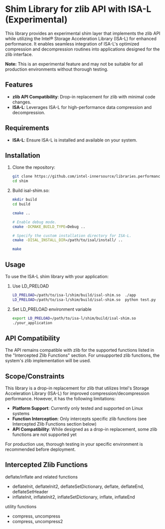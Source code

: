 # Shim Library for zlib API with ISA-L (Experimental)

This library provides an experimental shim layer that implements the zlib API while utilizing the Intel® Storage Acceleration Library (ISA-L) for enhanced performance. It enables seamless integration of ISA-L's optimized compression and decompression routines into applications designed for the zlib interface.

**Note:** This is an experimental feature and may not be suitable for all production environments without thorough testing.

## Features

- **zlib API Compatibility**: Drop-in replacement for zlib with minimal code changes.
- **ISA-L**: Leverages ISA-L for high-performance data compression and decompression.

## Requirements

- **ISA-L**: Ensure ISA-L is installed and available on your system.

## Installation

1. Clone the repository:
    ```bash
    git clone https://github.com/intel-innersource/libraries.performance.storage.isa-l
    cd shim
    ```

2. Build isal-shim.so:
    ```bash
    mkdir build
    cd build

    cmake ..

    # Enable debug mode.
    cmake -DCMAKE_BUILD_TYPE=Debug ..

    # Specify the custom installation directory for ISA-L.
    cmake -DISAL_INSTALL_DIR=/path/to/isal/install/ ..

    make
    ```

## Usage

To use the ISA-L shim library with your application:

1. Use LD_PRELOAD
    ```bash
    LD_PRELOAD=/path/to/isa-l/shim/build/isal-shim.so  ./app
    LD_PRELOAD=/path/to/isa-l/shim/build/isal-shim.so  python test.py
    ```

2. Set LD_PRELOAD environment variable
    ```bash
    export LD_PRELOAD=/path/to/isa-l/shim/build/isal-shim.so
    ./your_application
    ```

## API Compatibility

The API remains compatible with zlib for the supported functions listed in the "Intercepted Zlib Functions" section. For unsupported zlib functions, the system's zlib implementation will be used.

## Scope/Constraints

This library is a drop-in replacement for zlib that utilizes Intel's Storage Acceleration Library (ISA-L) for improved compression/decompression performance. However, it has the following limitations:

- **Platform Support**: Currently only tested and supported on Linux systems
- **Function Interception**: Only intercepts specific zlib functions (see Intercepted Zlib Functions section below)
- **API Compatibility**: While designed as a drop-in replacement, some zlib functions are not supported yet

For production use, thorough testing in your specific environment is recommended before deployment.

## Intercepted Zlib Functions

deflate/inflate and related functions
- deflateInit, deflateInit2, deflateSetDictionary, deflate, deflateEnd, deflateSetHeader
- inflateInit, inflateInit2, inflateSetDictionary, inflate, inflateEnd

utility functions
- compress, uncompress
- compress, uncompress2
